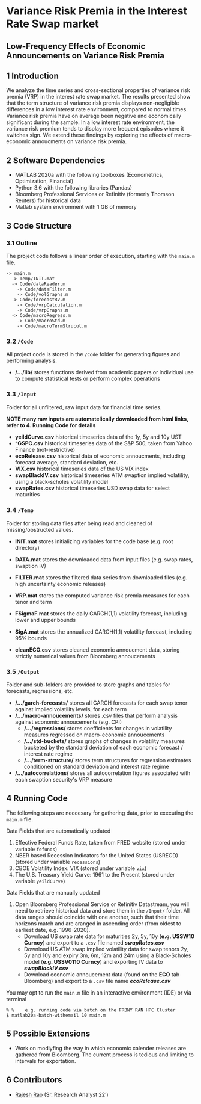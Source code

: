 # Variance Risk Premia in the Interest Rate Swap market 
## Low-Frequency Effects of Economic Announcements on Variance Risk Premia

## 1	Introduction
We analyze the time series and cross-sectional properties of variance risk premia (VRP) in the interest rate swap market. The results presented show that the term
structure of variance risk premia displays non-negligible differences in a low interest rate environment, compared to normal times. Variance risk premia have on average been negative and economically significant during the sample. In a low interest rate environment, the variance risk premium tends to display more frequent episodes where
it switches sign. We extend these findings by exploring the effects of macro-economic annoucments on variance risk premia. 

## 2	Software Dependencies
*	MATLAB 2020a with the following toolboxes (Econometrics, Optimization, Financial)
* Python 3.6 with the following libraries (Pandas)
*	Bloomberg Professional Services or Refinitiv (formerly Thomson Reuters) for historical data
*	Matlab system environment with 1 GB of memory

## 3	Code Structure
### 3.1 	Outline
The project code follows a linear order of execution, starting with the `main.m` file. 
```
-> main.m
  -> Temp/INIT.mat
  -> Code/dataReader.m
    -> Code/dataFilter.m
    -> Code/volGraphs.m 	 
  -> Code/forecastRV.m
    -> Code/vrpCalculation.m
    -> Code/vrpGraphs.m	
  -> Code/macroRegress.m
    -> Code/macroStd.m
    -> Code/macroTermStrucut.m
```

### 3.2 	`/Code`
All project code is stored in the `/Code` folder for generating figures and performing analysis.
- **/.../lib/** stores functions derived from academic papers or individual use to compute statistical tests or perform complex operations 

### 3.3 	`/Input`
Folder for all unfiltered, raw input data for financial time series. 

**NOTE many raw inputs are automatelically downloaded from html links, refer to 4. Running Code for details**
- **yeildCurve.csv** historical timeseries data of the 1y, 5y and 10y UST
- **^GSPC.csv** historical timeseries data of the S&P 500, taken from Yahoo Finance (not-restrictive)
- **ecoRelease.csv** historical data of economic annoucments, including forecast average, standard deviation, etc.
- **VIX.csv** historical timeseries data of the US VIX index
- **swapBlackIV.csv** historical timeseries ATM swaption implied volatility, using a black-scholes volatility model  
- **swapRates.csv** historical timeseries USD swap data for select maturities 

### 3.4 	`/Temp`
Folder for storing data files after being read and cleaned of missing/obstructed values.
- **INIT.mat** stores initializing variables for the code base (e.g. root directory)
- **DATA.mat** stores the downloaded data from input files (e.g. swap rates, swaption IV)
- **FILTER.mat** stores the filtered data series from downloaded files (e.g. high uncertainty economic releases)
- **VRP.mat** stores the computed variance risk premia measures for each tenor and term
- **FSigmaF.mat** stores the daily GARCH(1,1) volatility forecast, including lower and upper bounds 
- **SigA.mat** stores the annualized GARCH(1,1) volatility forecast, including 95% bounds

- **cleanECO.csv** stores cleaned economic annoucment data, storing strictly numerical values from Bloomberg annoucements

### 3.5 	`/Output`
Folder and sub-folders are provided to store graphs and tables for forecasts, regressions, etc.  
- **/.../garch-forecasts/** stores all GARCH forecasts for each swap tenor against implied volatility levels, for each term
- **/.../macro-annoucements/** stores .csv files that perform analysis against economic annoucements (e.g. CPI) 
  - **/.../regressions/** stores coefficients for changes in volatility measures regressed on macro-economic annoucements  
  - **/.../std-buckets/** stores graphs of changes in volatility measures bucketed by the standard deviation of each economic forecast / interest rate regime
  - **/.../term-structure/** stores term structures for regression estimates conditioned on standard deviation and interest rate regime  
- **/.../autocorrelations/** stores all autocorrelation figures associated with each swaption security's VRP measure

## 4	Running Code
The following steps are neccesary for gathering data, prior to executing the `main.m` file.

Data Fields that are automatically updated
1. Effective Federal Funds Rate, taken from FRED website (stored under variable `fefunds`)
2. NBER based Recession Indicators for the United States (USRECD) (stored under variable `recessions`)
3. CBOE Volatility Index: VIX (stored under variable `vix`)
4. The U.S. Treasury Yield Curve: 1961 to the Present (stored under variable `yeildCurve`)

Data Fields that are manually updated
1.	Open Bloomberg Professional Service or Refinitiv Datastream, you will need to retrieve historical data and store them in the `/Input/` folder. All data ranges should coincide with one another, such that their time horizons match and are aranged in ascending order (from oldest to earliest date, e.g. 1996-2020). 
    - Download US swap rate data for maturities 2y, 5y, 10y (**e.g. USSW10 Curncy**) and export to a `.csv` file named _**swapRates.csv**_   
    - Download US ATM swap implied volatility data for swap tenors 2y, 5y and 10y and expiry 3m, 6m, 12m and 24m using a Black-Scholes model (**e.g. USSV0110 Curncy**) and exporting IV data to _**swapBlackIV.csv**_
    - Download economic annoucement data (found on the **ECO** tab Bloomberg) and export to a `.csv` file name _**ecoRelease.csv**_

You may opt to run the `main.m` file in an interactive environment (IDE) or via terminal 
  ```
  % %    e.g. running code via batch on the FRBNY RAN HPC Cluster
  $ matlab20a-batch-withemail 10 main.m 
  ```
    
## 5	Possible Extensions
* Work on modiyfing the way in which economic calender releases are gathered from Bloomberg. The current process is tedious and limiting to intervals for exportation.  

## 6	Contributors
* [Rajesh Rao](https://github.com/Raj9898) (Sr. Research Analyst 22’)

